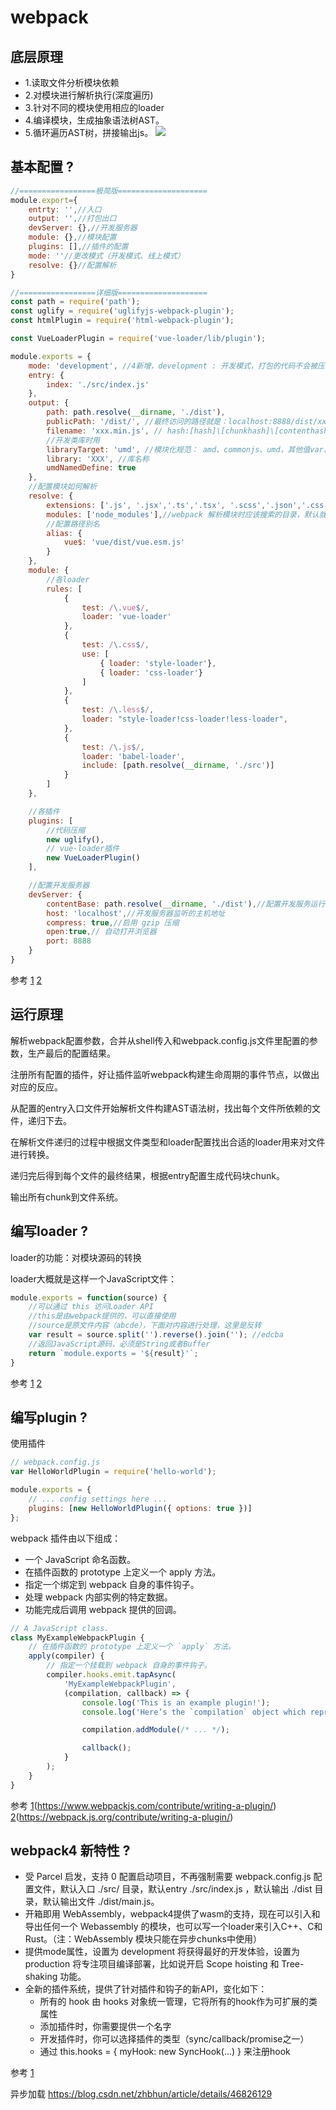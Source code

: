 # webpack

## 底层原理
- 1.读取文件分析模块依赖
- 2.对模块进行解析执行(深度遍历)
- 3.针对不同的模块使用相应的loader
- 4.编译模块，生成抽象语法树AST。
- 5.循环遍历AST树，拼接输出js。
![](https://img.alicdn.com/tps/TB1GVGFNXXXXXaTapXXXXXXXXXX-4436-4244.jpg)

## 基本配置 ?

```js
//=================极简版====================
module.export={
    entrty: '',//入口
    output: '',//打包出口
    devServer: {},//开发服务器
    module: {},//模块配置
    plugins: [],//插件的配置
    mode: ''//更改模式（开发模式、线上模式）
    resolve: {}//配置解析
}
```

```js
//=================详细版====================
const path = require('path');
const uglify = require('uglifyjs-webpack-plugin');
const htmlPlugin = require('html-webpack-plugin');

const VueLoaderPlugin = require('vue-loader/lib/plugin');

module.exports = {
    mode: 'development', //4新增，development : 开发模式，打包的代码不会被压缩，开启代码调试；production : 生产模式，则正好反之。
    entry: {
        index: './src/index.js'
    },
    output: {
        path: path.resolve(__dirname, './dist'),
        publicPath: '/dist/', //最终访问的路径就是：localhost:8888/dist/xxx.min.js
        filename: 'xxx.min.js', // hash:[hash]\[chunkhash]\[contenthash]
        //开发类库时用
        libraryTarget: 'umd', //模块化规范： amd、commonjs、umd，其他值var、this等参考[2]
        library: 'XXX', //库名称
        umdNamedDefine: true
    },
    //配置模块如何解析
    resolve: {
        extensions: ['.js', '.jsx','.ts','.tsx', '.scss','.json','.css'],//自动解析确定的扩展,省去你引入组件时写后缀的麻烦
        modules: ['node_modules'],//webpack 解析模块时应该搜索的目录，默认就是node_modules
        //配置路径别名
        alias: {
            vue$: 'vue/dist/vue.esm.js'
        }
    },
    module: {
        //各loader
        rules: [
            {
                test: /\.vue$/,
                loader: 'vue-loader'
            },
            {
                test: /\.css$/,
                use: [
                    { loader: 'style-loader'},
                    { loader: 'css-loader'}
                ]
            },
            {
                test: /\.less$/,
                loader: "style-loader!css-loader!less-loader",
            },
            {
                test: /\.js$/,
                loader: 'babel-loader',
                include: [path.resolve(__dirname, './src')]
            }
        ]
    },

    //各插件
    plugins: [
        //代码压缩
        new uglify(),
        // vue-loader插件
        new VueLoaderPlugin()
    ],

    //配置开发服务器
    devServer: {
        contentBase: path.resolve(__dirname, './dist'),//配置开发服务运行时的文件根目录 （把出口js打包到dist文件夹下，运行目录就是dist）
        host: 'localhost',//开发服务器监听的主机地址 
        compress: true,//启用 gzip 压缩
        open:true,// 自动打开浏览器
        port: 8888
    }
}
```

参考
[1](https://www.jianshu.com/p/ce345815cccc)
[2](https://www.jianshu.com/p/d22f678af5b7)
 
## 运行原理

解析webpack配置参数，合并从shell传入和webpack.config.js文件里配置的参数，生产最后的配置结果。

注册所有配置的插件，好让插件监听webpack构建生命周期的事件节点，以做出对应的反应。

从配置的entry入口文件开始解析文件构建AST语法树，找出每个文件所依赖的文件，递归下去。

在解析文件递归的过程中根据文件类型和loader配置找出合适的loader用来对文件进行转换。

递归完后得到每个文件的最终结果，根据entry配置生成代码块chunk。

输出所有chunk到文件系统。

## 编写loader ?

loader的功能：对模块源码的转换

loader大概就是这样一个JavaScript文件：

```js
module.exports = function(source) {
    //可以通过 this 访问Loader API
    //this是由webpack提供的，可以直接使用
    //source是原文件内容（abcde），下面对内容进行处理，这里是反转
    var result = source.split('').reverse().join(''); //edcba
    //返回JavaScript源码，必须是String或者Buffer
    return `module.exports = '${result}'`;
}
```

参考
[1](https://www.jianshu.com/p/7fa359ffcf8d)
[2](https://www.jianshu.com/p/60a8bd26796c)


## 编写plugin ?
使用插件
```js
// webpack.config.js
var HelloWorldPlugin = require('hello-world');

module.exports = {
    // ... config settings here ...
    plugins: [new HelloWorldPlugin({ options: true })]
};
```
webpack 插件由以下组成：
- 一个 JavaScript 命名函数。
- 在插件函数的 prototype 上定义一个 apply 方法。
- 指定一个绑定到 webpack 自身的事件钩子。
- 处理 webpack 内部实例的特定数据。
- 功能完成后调用 webpack 提供的回调。

```js
// A JavaScript class.
class MyExampleWebpackPlugin {
    // 在插件函数的 prototype 上定义一个 `apply` 方法。
    apply(compiler) {
        // 指定一个挂载到 webpack 自身的事件钩子。
        compiler.hooks.emit.tapAsync(
            'MyExampleWebpackPlugin',
            (compilation, callback) => {
                console.log('This is an example plugin!');
                console.log('Here’s the `compilation` object which represents a single build of assets:', compilation);

                compilation.addModule(/* ... */);

                callback();
            }
        );
    }
}
```

参考
[1](中文)(https://www.webpackjs.com/contribute/writing-a-plugin/)
[2](英文es6)(https://webpack.js.org/contribute/writing-a-plugin/)


## webpack4 新特性 ?
- 受 Parcel 启发，支持 0 配置启动项目，不再强制需要 webpack.config.js 配置文件，默认入口 ./src/ 目录，默认entry ./src/index.js ，默认输出 ./dist 目录，默认输出文件 ./dist/main.js。
- 开箱即用 WebAssembly，webpack4提供了wasm的支持，现在可以引入和导出任何一个 Webassembly 的模块，也可以写一个loader来引入C++、C和Rust。（注：WebAssembly 模块只能在异步chunks中使用）
- 提供mode属性，设置为 development 将获得最好的开发体验，设置为 production 将专注项目编译部署，比如说开启 Scope hoisting 和 Tree-shaking 功能。
- 全新的插件系统，提供了针对插件和钩子的新API，变化如下：
    - 所有的 hook 由 hooks 对象统一管理，它将所有的hook作为可扩展的类属性
    - 添加插件时，你需要提供一个名字
    - 开发插件时，你可以选择插件的类型（sync/callback/promise之一）
    - 通过 this.hooks = { myHook: new SyncHook(…) } 来注册hook

参考
[1](http://louiszhai.github.io/2019/01/04/webpack4/)




异步加载
https://blog.csdn.net/zhbhun/article/details/46826129


